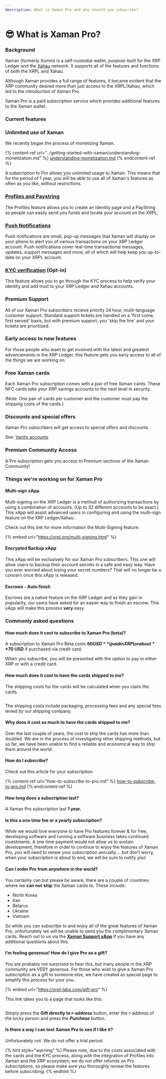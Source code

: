 ```yaml
---
description: What is Xaman Pro and why should you subscribe?
---
```


# 😎 What is Xaman Pro?

### Background

Xaman (formerly Xumm) is a self-custodial wallet, purpose-built for the XRP Ledger and the [Xahau](https://app.gitbook.com/o/NNsnm9HPzBLfgVAzdj9P/s/m6f29os4wP16vCS4lHNh/) network. It supports all of the features and functions of both the XRPL and Xahau.

Although Xaman provides a full range of features, it became evident that the XRP community desired more than just access to the XRPL/Xahau, which led to the introduction of Xaman Pro.

Xaman Pro is a paid subscription service which provides additional features to the Xaman wallet.

### Current features&#x20;

### Unlimited use of Xaman

We recently began the process of monetizing Xaman.

{% content-ref url="../getting-started-with-xaman/understanding-monetization.md" %}
[understanding-monetization.md](../getting-started-with-xaman/understanding-monetization.md)
{% endcontent-ref %}

A subscription to Pro allows you unlimited usage to Xaman. This means that for the period of 1 year, you will be able to use all of Xaman's features as often as you like, without restrictions.

### [**Profiles and Paystring**](features-of-pro/profiles/all-about-profiles.md)

The Profiles feature allows you to create an identity page and a PayString so people can easily send you funds and locate your account on the XRPL.

### [**Push Notifications**](features-of-pro/push-notifications.md)

Push notifications are small, pop-up messages that Xaman will display on your phone to alert you of various transactions on your XRP Ledger account. Push notifications cover real-time transactional messages, updates, support messages and more, all of which will help keep you up-to-date on your XRPL account.

### [KYC verification](../learning-more-about-xumm/kyc.md) (Opt-in)

This feature allows you to go through the KYC process to help verify your identity and add trust to your XRP Ledger and Xahau accounts.

### **Premium Support**

All of our Xaman Pro subscribers receive priority 24 hour, multi-language customer support. Standard support tickets are handled on a 'first come, first served' basis, but with premium support, you 'skip the line' and your tickets are prioritized.

### **Early access to new features**

For those people who want to get involved with the latest and greatest advancements in the XRP Ledger, this feature gets you early access to all of the things we are working on.

### **Free Xaman cards**&#x20;

Each Xaman Pro subscription comes with a pair of free Xaman cards. These NFC cards take your XRP savings accounts to the next level in security.

&#x20;(Note: One pair of cards per customer and the customer must pay the shipping costs of the cards.)

### **Discounts and special offers**&#x20;

Xaman Pro subscribers will get access to special offers and discounts.

See: [Vanity accounts](features-of-pro/vanity-addresses.md)

### **Premium Community Access**&#x20;

A Pro subscription gets you access to Premium sections of the Xaman Community!&#x20;

### Things we're working on for Xaman Pro

#### Multi-sign xApp

Multi-signing on the XRP Ledger is a method of authorizing transactions by using a combination of accounts. (Up to 32 different accounts to be exact.) This xApp will assist advanced users in configuring and using the multi-sign feature on the XRP Ledger/Xahau.

Check out this link for more information the Multi-Signing feature:

{% embed url="https://xrpl.org/multi-signing.html" %}

#### Encrypted Backup xApp

This xApp will be exclusively for our Xaman Pro subscribers. This one will allow users to backup their account secrets in a safe and easy way. Have you ever worried about losing your secret numbers? That will no longer be a concern once this xApp is released.

#### Escrows - Auto finish

Escrows are a native feature on the XRP Ledger and as they gain in popularity, our users have asked for an easier way to finish an escrow. This xApp will make this process **very** easy.



### Commonly asked questions

#### **How much does it cost to subscribe to Xaman Pro (beta)?**

A subscription to Xaman Pro Beta costs **$60 USD** (paid in XRP) or about **$70 USD** if purchased via credit car&#x64;**.**

When you subscribe, you will be presented with the option to pay in either XRP or with a credit card.

#### How much does it cost to have the cards shipped to me?

The shipping costs for the cards will be calculated when you claim the cards.&#x20;

<figure><img src="../.gitbook/assets/Claim cards.png" alt=""><figcaption></figcaption></figure>

The shipping costs include packaging, processing fees and any special fees levied by our shipping company.

#### Why does it cost so much to have the cards shipped to me?

Over the last couple of years, the cost to ship the cards has more than doubled. We are in the process of investigating other shipping methods, but so far, we have been unable to find a reliable and economical way to ship them around the world.&#x20;

#### How do I subscribe?

Check out this article for your subscription:

{% content-ref url="how-to-subscribe-to-pro.md" %}
[how-to-subscribe-to-pro.md](how-to-subscribe-to-pro.md)
{% endcontent-ref %}

#### How long does a subscription last?

A Xaman Pro subscription last **1 year.**&#x20;

#### **Is this a one time fee or a yearly subscription?**

While we would love everyone to have Pro features forever & for free, developing software and running a software business takes continued investments. A one time payment would not allow us to sustain development, therefore in order to continue to enjoy the features of Xaman Pro, you will need to renew your subscription annually…. but don’t worry, when your subscription is about to end, we will be sure to notify you!

#### **Can I order Pro from anywhere in the world?**

You certainly can but please be aware, there are a couple of countries where we **can not** **ship** the Xaman cards to. These include:

* North Korea
* Iran
* Belarus
* Ukraine
* Vietnam

So while you can subscribe to and enjoy all of the great features of Xaman Pro, unfortunately we will be unable to send you the complimentary Xaman cards.  Reach out to us via the [**Xaman Support xApp**](https://xumm.app/detect/xapp:xumm.support) if you have any additional questions about this.

#### **I’m feeling generous! How do I give Pro as a gift?**

You are probably not surprised to hear this, but many people in the XRP community are VERY generous. For those who wish to give a Xaman Pro subscription as a gift to someone else, we have created as special page to simplify this process for your you.

{% embed url="https://xrpl-labs.com/gift-pro" %}

This link takes you to a page that looks like this:

<figure><img src="../.gitbook/assets/Gift Xumm Pro.png" alt=""><figcaption></figcaption></figure>

Simply press the **Gift directly to r-address** button, enter the r-address of the lucky person and press the _**Purchase**_ button.

#### **Is there a way I can test Xaman Pro to see if I like it?**

Unfortunately not. We do not offer a trial period.

{% hint style="warning" %}
Please note, due to the costs associated with the cards and the KYC process, along with the integration of Profiles into Xaman and the XRP ecosystem, we do not offer refunds on Pro subscriptions, so please make sure you thoroughly review the features before subscribing.
{% endhint %}
